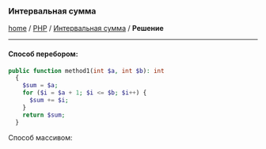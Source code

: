 ### Интервальная сумма
[home][go-home] / [PHP][go-php] / [Интервальная сумма][go-interval-answer] / **Решение**

---

#### Способ перебором:

```php
public function method1(int $a, int $b): int
  {
    $sum = $a;
    for ($i = $a + 1; $i <= $b; $i++) {
      $sum += $i;
    }
    return $sum;
  }
```

Способ массивом:

[answer]: ./answer.md
[go-php]: ../index.md
[go-home]: ../../index.md
[go-interval-answer]: ./index.md
